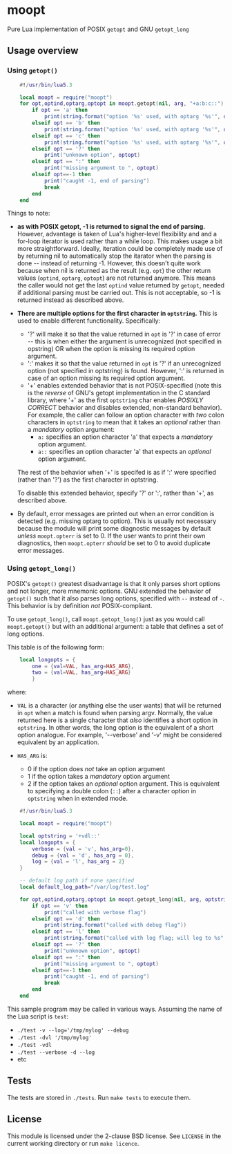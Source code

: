 # moopt
Pure Lua implementation of POSIX `getopt` and GNU `getopt_long`


## Usage overview


### Using `getopt()`

```lua
    #!/usr/bin/lua5.3

    local moopt = require("moopt")
    for opt,optind,optarg,optopt in moopt.getopt(nil, arg, "+a:b:c::") do
        if opt == 'a' then
            print(string.format("option '%s' used, with optarg '%s'", opt, optarg))
        elseif opt == 'b' then
            print(string.format("option '%s' used, with optarg '%s'", opt, optarg))
        elseif opt == 'c' then
            print(string.format("option '%s' used, with optarg '%s'", opt, optarg))
        elseif opt == '?' then
            print("unknown option", optopt)
        elseif opt == ":" then
            print("missing argument to ", optopt)
        elseif opt==-1 then
            print("caught -1, end of parsing")
            break
        end
    end
```

Things to note:
 * **as with POSIX getopt, -1 is returned to signal the end of parsing.**
   However, advantage is taken of Lua's higher-level flexibility and
   and a for-loop iterator is used rather than a while loop. This
   makes usage a bit more straightforward. Ideally, iteration could be
   completely made use of by returning nil to automatically stop the
   itarator when the parsing is done -- instead of returning -1.
   However, this doesn't quite work because when nil is returned as
   the result (e.g. `opt`) the other return values (`optind`,
   `optarg`, `optopt`) are not returned anymore. This means the caller
   would not get the last `optind` value returned by `getopt`, needed
   if additional parsing must be carried out. This is not acceptable,
   so -1 is returned instead as described above.

 * **There are multiple options for the first character in
   `optstring`.** This is used to enable different functionality.
   Specifically:
    - '?' will make it so that the value returned in `opt` is '?' in
      case of error -- this is when either the argument is
      unrecognized (not specified in opstring) OR when the option is
      missing its required option argument.
    - ':' makes it so that the value returned in `opt` is '?' if an
      unrecognized option (not specified in optstring) is found.
      However, ':' is returned in case of an option missing its
      required option argument.
    - '+' enables extended behavior that is not POSIX-specified (note 
      this is the _reverse_ of GNU's getopt implementation in the C
      standard library, where '+' as the first `optstring` char
      enables _POSIXLY CORRECT_ behavior and disables extended,
      non-standard behavior). 
      For example, the caller can follow an option character with _two_
      colon characters in `optstring` to mean that it takes an
      _optional_ rather than a _mandatory_ option argument:
       - `a:` specifies an option character 'a' that expects a _mandatory_
          option argument.
       - `a::` specifies an option character 'a' that expects an
         _optional_ option argument.

   The rest of the behavior when '+' is specifed is as if ':' were
   specified (rather than '?') as the first character in optstring.

   To disable this extended behavior, specify '?' or ':', rather than
   '+', as described above.

 * By default, error messages are printed out when an error condition is
   detected (e.g. missing optarg to option). This is usually not necessary
   because the module will print some diagnostic messages by default
   _unless_ `moopt.opterr` is set to 0. If the user wants to print their
   own diagnostics, then `moopt.opterr` _should_ be set to 0 to avoid
   duplicate error messages.


### Using `getopt_long()`

POSIX's `getopt()` greatest disadvantage is that it only parses short
options and not longer, more mnemonic options. GNU extended the
behavior of `getopt()` such that it also parses long options,
specified with `--` instead of `-`.
This behavior is by definition _not_ POSIX-compliant.

To use `getopt_long()`, call `moopt.getopt_long()` just as you would
call `moopt.getopt()` but with an additional argument: a table that
defines a set of long options.

This table is of the following form:
```lua
    local longopts = {
        one = {val=VAL, has_arg=HAS_ARG},
        two = {val=VAL, has_arg=HAS_ARG}
        }
```
where:
 * `VAL` is a character (or anything else the user wants) that will
   be returned in `opt` when a match is found when parsing argv.
   Normally, the value returned here is a single character that _also_
   identifies a short option in `optstring`. In other words, the long
   option is the equivalent of a short option analogue. For example,
   '--verbose' and '-v' might be considered equivalent by an
   application.

 * `HAS_ARG` is:
    - 0 if the option does _not_ take an option argument
    - 1 if the option takes a _mandatory_ option argument
    - 2 if the option takes an _optional_ option argument. This is
      equivalent to specifying a double colon (`::`) after a
      character option in `optstring` when in extended mode.

```lua
    #!/usr/bin/lua5.3

    local moopt = require("moopt")

    local optstring = '+vdl::'
    local longopts = {
        verbose = {val = 'v', has_arg=0},
        debug = {val = 'd', has_arg = 0},
        log = {val = 'l', has_arg = 2}
    }

    -- default log path if none specified
    local default_log_path="/var/log/test.log"

    for opt,optind,optarg,optopt in moopt.getopt_long(nil, arg, optstring, longopts) do
        if opt == 'v' then
            print("called with verbose flag")
        elseif opt == 'd' then
            print(string.format("called with debug flag"))
        elseif opt == 'l' then
            print(string.format("called with log flag; will log to %s", optarg or default_log_path))
        elseif opt == '?' then
            print("unknown option", optopt)
        elseif opt == ":" then
            print("missing argument to ", optopt)
        elseif opt==-1 then
            print("caught -1, end of parsing")
            break
        end
    end
```

This sample program may be called in various ways. Assuming the name
of the Lua script is `test`:
 * ```./test -v --log='/tmp/mylog' --debug```
 * ```./test -dvl '/tmp/mylog'```
 * ```./test -vdl```
 * ```./test --verbose -d --log```
 * etc


## Tests

The tests are stored in `./tests`. Run `make tests` to execute them.

## License

This module is licensed under the 2-clause BSD license. See `LICENSE`
in the current working directory or run `make licence`.
